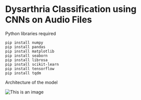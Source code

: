 # Dysarthria Classification using CNNs on Audio Files

Python libraries required

```
pip install numpy
pip install pandas
pip install matplotlib
pip install seaborn
pip install librosa
pip install scikit-learn
pip install tensorflow
pip install tqdm
```

Architecture of the model 

![This is an image](https://encrypted-tbn0.gstatic.com/images?q=tbn:ANd9GcSzEgOEO3GUPcVk3EU8rJdTb13oI3mh5qFwwQ&usqp=CAU)
